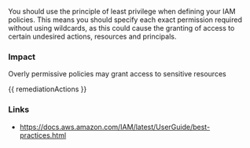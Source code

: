 
You should use the principle of least privilege when defining your IAM policies. This means you should specify each exact permission required without using wildcards, as this could cause the granting of access to certain undesired actions, resources and principals.

### Impact
Overly permissive policies may grant access to sensitive resources

<!-- DO NOT CHANGE -->
{{ remediationActions }}

### Links
- https://docs.aws.amazon.com/IAM/latest/UserGuide/best-practices.html


